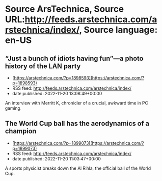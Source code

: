 # Source ArsTechnica, Source URL:http://feeds.arstechnica.com/arstechnica/index/, Source language: en-US

## “Just a bunch of idiots having fun”—a photo history of the LAN party
 - [https://arstechnica.com/?p=1898593](https://arstechnica.com/?p=1898593)
 - RSS feed: http://feeds.arstechnica.com/arstechnica/index/
 - date published: 2022-11-20 13:08:49+00:00

An interview with Merritt K, chronicler of a crucial, awkward time in PC gaming.

## The World Cup ball has the aerodynamics of a champion
 - [https://arstechnica.com/?p=1899073](https://arstechnica.com/?p=1899073)
 - RSS feed: http://feeds.arstechnica.com/arstechnica/index/
 - date published: 2022-11-20 11:03:47+00:00

A sports physicist breaks down the Al Rihla, the official ball of the World Cup.
